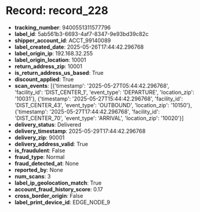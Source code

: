 # Record: record_228

- **tracking_number**: 9400551311577796
- **label_id**: 5ab561b3-6693-4af7-8347-9e93bd39c82c
- **shipper_account_id**: ACCT_99140089
- **label_created_date**: 2025-05-26T17:44:42.296768
- **label_origin_ip**: 192.168.32.255
- **label_origin_location**: 10001
- **return_address_zip**: 10001
- **is_return_address_us_based**: True
- **discount_applied**: True
- **scan_events**: [{'timestamp': '2025-05-27T05:44:42.296768', 'facility_id': 'DIST_CENTER_1', 'event_type': 'DEPARTURE', 'location_zip': '10031'}, {'timestamp': '2025-05-27T15:44:42.296768', 'facility_id': 'DIST_CENTER_43', 'event_type': 'OUTBOUND', 'location_zip': '10150'}, {'timestamp': '2025-05-27T17:44:42.296768', 'facility_id': 'DIST_CENTER_70', 'event_type': 'ARRIVAL', 'location_zip': '10020'}]
- **delivery_status**: Delivered
- **delivery_timestamp**: 2025-05-29T17:44:42.296768
- **delivery_zip**: 90001
- **delivery_address_valid**: True
- **is_fraudulent**: False
- **fraud_type**: Normal
- **fraud_detected_at**: None
- **reported_by**: None
- **num_scans**: 3
- **label_ip_geolocation_match**: True
- **account_fraud_history_score**: 0.17
- **cross_border_origin**: False
- **label_print_device_id**: EDGE_NODE_9